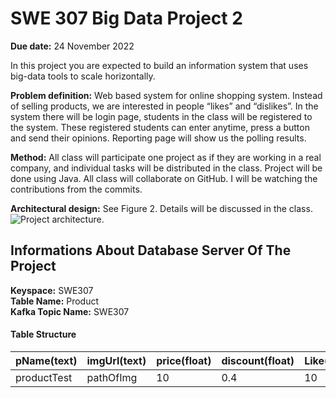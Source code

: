 # SWE 307 Big Data Project 2
**Due date:** 24 November 2022

In this project you are expected to build an information system that uses big-data tools to scale horizontally.

**Problem definition:** Web based system for online shopping system. Instead of selling products, we are interested in people “likes” and “dislikes”. In the system there will be login page, students in the class will be registered to the system. These registered students can enter anytime, press a button and send their opinions. Reporting page will show us the polling results.

**Method:** All class will participate one project as if they are working in a real company, and individual tasks will be distributed in the class. Project will be done using Java. All class will collaborate on GitHub. I will be watching the contributions from the commits.

**Architectural design:** See Figure 2. Details will be discussed in the class.
<br>
![Project architecture.](pro22.png)


## Informations About Database Server Of The Project

**Keyspace:** SWE307 <br>
**Table Name:** Product <br>
**Kafka Topic Name:** SWE307 <br>
#### Table Structure

| pName(text) | imgUrl(text) | price(float) | discount(float) | Like(counter) | Dislike(counter) |
| ----------- | ------------ | ------------ | --------------- | ------------- | ---------------- |
| productTest | pathOfImg    | 10           |    0.4          |    10         | 2                |

